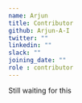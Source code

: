 ```yaml
---
name: Arjun
title: Contributor
github: Arjun-A-I
twitter: ""
linkedin: ""
slack: ""
joining_date: ""
role : contributor
---
```


Still waiting for this
